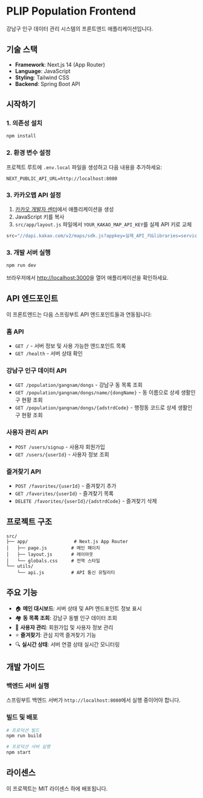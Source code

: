 # PLIP Population Frontend

강남구 인구 데이터 관리 시스템의 프론트엔드 애플리케이션입니다.

## 기술 스택

- **Framework**: Next.js 14 (App Router)
- **Language**: JavaScript
- **Styling**: Tailwind CSS
- **Backend**: Spring Boot API

## 시작하기

### 1. 의존성 설치

```bash
npm install
```

### 2. 환경 변수 설정

프로젝트 루트에 `.env.local` 파일을 생성하고 다음 내용을 추가하세요:

```env
NEXT_PUBLIC_API_URL=http://localhost:8080
```

### 3. 카카오맵 API 설정

1. [카카오 개발자 센터](https://developers.kakao.com/)에서 애플리케이션을 생성
2. JavaScript 키를 복사
3. `src/app/layout.js` 파일에서 `YOUR_KAKAO_MAP_API_KEY`를 실제 API 키로 교체

```javascript
src="//dapi.kakao.com/v2/maps/sdk.js?appkey=실제_API_키&libraries=services,clusterer"
```

### 3. 개발 서버 실행

```bash
npm run dev
```

브라우저에서 [http://localhost:3000](http://localhost:3000)을 열어 애플리케이션을 확인하세요.

## API 엔드포인트

이 프론트엔드는 다음 스프링부트 API 엔드포인트들과 연동됩니다:

### 홈 API
- `GET /` - 서버 정보 및 사용 가능한 엔드포인트 목록
- `GET /health` - 서버 상태 확인

### 강남구 인구 데이터 API
- `GET /population/gangnam/dongs` - 강남구 동 목록 조회
- `GET /population/gangnam/dongs/name/{dongName}` - 동 이름으로 상세 생활인구 현황 조회
- `GET /population/gangnam/dongs/{adstrdCode}` - 행정동 코드로 상세 생활인구 현황 조회

### 사용자 관리 API
- `POST /users/signup` - 사용자 회원가입
- `GET /users/{userId}` - 사용자 정보 조회

### 즐겨찾기 API
- `POST /favorites/{userId}` - 즐겨찾기 추가
- `GET /favorites/{userId}` - 즐겨찾기 목록
- `DELETE /favorites/{userId}/{adstrdCode}` - 즐겨찾기 삭제

## 프로젝트 구조

```
src/
├── app/                 # Next.js App Router
│   ├── page.js         # 메인 페이지
│   ├── layout.js       # 레이아웃
│   └── globals.css     # 전역 스타일
└── utils/
    └── api.js          # API 통신 유틸리티
```

## 주요 기능

- 🏠 **메인 대시보드**: 서버 상태 및 API 엔드포인트 정보 표시
- 🏘️ **동 목록 조회**: 강남구 동별 인구 데이터 조회
- 👥 **사용자 관리**: 회원가입 및 사용자 정보 관리
- ⭐ **즐겨찾기**: 관심 지역 즐겨찾기 기능
- 🔍 **실시간 상태**: 서버 연결 상태 실시간 모니터링

## 개발 가이드

### 백엔드 서버 실행

스프링부트 백엔드 서버가 `http://localhost:8080`에서 실행 중이어야 합니다.

### 빌드 및 배포

```bash
# 프로덕션 빌드
npm run build

# 프로덕션 서버 실행
npm start
```

## 라이센스

이 프로젝트는 MIT 라이센스 하에 배포됩니다.
